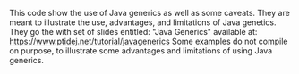 This code show the use of Java generics as well as some caveats.
They are meant to illustrate the use, advantages, and limitations
of Java genetics. They go the with set of slides entitled: 
	"Java Generics"
available at: 
	https://www.ptidej.net/tutorial/javagenerics
Some examples do not compile on purpose, to illustrate some
advantages and limitations of using Java generics. 
